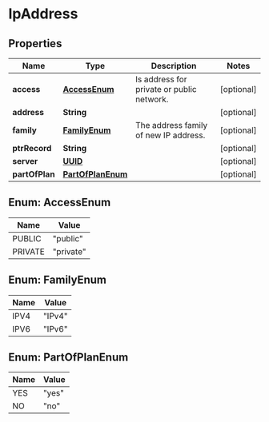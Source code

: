 
# IpAddress

## Properties
Name | Type | Description | Notes
------------ | ------------- | ------------- | -------------
**access** | [**AccessEnum**](#AccessEnum) | Is address for private or public network. |  [optional]
**address** | **String** |  |  [optional]
**family** | [**FamilyEnum**](#FamilyEnum) | The address family of new IP address. |  [optional]
**ptrRecord** | **String** |  |  [optional]
**server** | [**UUID**](UUID.md) |  |  [optional]
**partOfPlan** | [**PartOfPlanEnum**](#PartOfPlanEnum) |  |  [optional]


<a name="AccessEnum"></a>
## Enum: AccessEnum
Name | Value
---- | -----
PUBLIC | &quot;public&quot;
PRIVATE | &quot;private&quot;


<a name="FamilyEnum"></a>
## Enum: FamilyEnum
Name | Value
---- | -----
IPV4 | &quot;IPv4&quot;
IPV6 | &quot;IPv6&quot;


<a name="PartOfPlanEnum"></a>
## Enum: PartOfPlanEnum
Name | Value
---- | -----
YES | &quot;yes&quot;
NO | &quot;no&quot;




